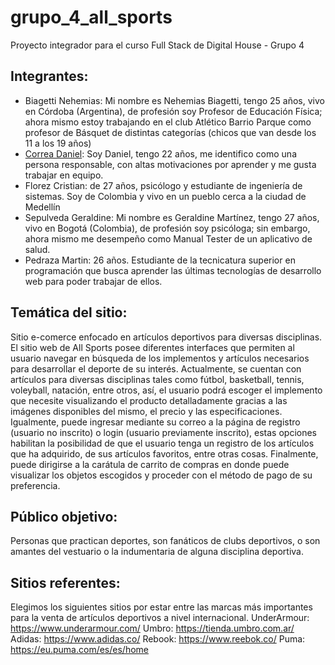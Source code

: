 # grupo_4_all_sports
Proyecto integrador para el curso Full Stack de Digital House - Grupo 4 

## Integrantes:
<ul>
  <li>Biagetti Nehemias: Mi nombre es Nehemias Biagetti, tengo 25 años, vivo en Córdoba (Argentina), de profesión soy Profesor de Educación Física; ahora mismo estoy trabajando en el club Atlético Barrio Parque como profesor de Básquet de distintas categorías (chicos que van desde los 11 a los 19 años)</li>  
  <li><a href="https://github.com/danielcorrea28">Correa Daniel</a>: Soy Daniel, tengo 22 años, me identifico como una persona responsable, con altas motivaciones por aprender y me gusta trabajar en equipo.</li> 
  <li>Florez Cristian: de 27 años, psicólogo y estudiante de ingeniería de sistemas. Soy de Colombia y vivo en un pueblo cerca a la ciudad de Medellín</li>  
  <li>Sepulveda Geraldine: Mi nombre es Geraldine Martínez, tengo 27 años, vivo en Bogotá (Colombia), de profesión soy psicóloga; sin embargo, ahora mismo me desempeño como Manual Tester de un aplicativo de salud.</li>  
  <li>Pedraza Martin: 26 años. Estudiante de la tecnicatura superior en programación que busca aprender las últimas tecnologías de desarrollo web para poder trabajar de ellos.</li>
</ul>

## Temática del sitio:
  Sitio e-comerce enfocado en artículos deportivos para diversas disciplinas.
  El sitio web de All Sports posee diferentes interfaces que permiten al usuario navegar en búsqueda de los implementos y artículos necesarios para desarrollar el deporte de su interés. Actualmente, se cuentan con artículos para diversas disciplinas tales como fútbol, basketball, tennis, voleyball, natación, entre otros, así, el usuario podrá escoger el implemento que necesite visualizando el producto detalladamente gracias a las imágenes disponibles del mismo, el precio y las especificaciones. Igualmente, puede ingresar mediante su correo a la página de registro (usuario no inscrito) o login (usuario previamente inscrito), estas opciones habilitan la posibilidad de que el usuario tenga un registro de los artículos que ha adquirido, de sus artículos favoritos, entre otras cosas. Finalmente, puede dirigirse a la carátula de carrito de compras en donde puede visualizar los objetos escogidos y proceder con el método de pago de su preferencia.

## Público objetivo:
  Personas que practican deportes, son fanáticos de clubs deportivos, o son amantes del vestuario o la indumentaria de alguna disciplina deportiva.

## Sitios referentes:
  Elegimos los siguientes sitios por estar entre las marcas más importantes para la venta de artículos deportivos a nivel internacional.
  UnderArmour: https://www.underarmour.com/
  Umbro: https://tienda.umbro.com.ar/
  Adidas: https://www.adidas.co/
  Rebook: https://www.reebok.co/
  Puma: https://eu.puma.com/es/es/home
